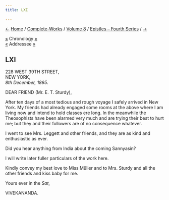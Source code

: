```yaml
---
title: LXI

---
```

<div>

[←](060_blessed_and_beloved.htm) [Home](../../../index.htm) /
[Complete-Works](../../complete_works.htm) / [Volume
8](../volume_8_contents.htm) / [Epistles – Fourth
Series](epistles_fourth_series_contents.htm) / [→](062_joe_joe.htm)

  

[«](../../volume_6/epistles_second_series/088_mrs_bull.htm) Chronology
[»](../../volume_8/epistles_fourth_series/062_joe_joe.htm)  
[«](060_blessed_and_beloved.htm) Addressee [»](063_sturdy.htm)

## LXI

228 WEST 39TH STREET,  
NEW YORK,  
*8th December, 1895*.

DEAR FRIEND (Mr. E. T. Sturdy),

After ten days of a most tedious and rough voyage I safely arrived in
New York. My friends had already engaged some rooms at the above where I
am living now and intend to hold classes ere long. In the meanwhile the
Theosophists have been alarmed very much and are trying their best to
hurt me; but they and their followers are of no consequence whatever.

I went to see Mrs. Leggett and other friends, and they are as kind and
enthusiastic as ever.

Did you hear anything from India about the coming Sannyasin?

I will write later fuller particulars of the work here.

Kindly convey my best love to Miss Müller and to Mrs. Sturdy and all the
other friends and kiss baby for me. 

Yours ever in the *Sat*,

VIVEKANANDA.

</div>
